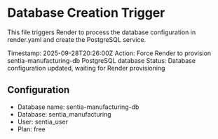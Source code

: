 # Database Creation Trigger

This file triggers Render to process the database configuration in render.yaml and create the PostgreSQL service.

Timestamp: 2025-09-28T20:26:00Z
Action: Force Render to provision sentia-manufacturing-db PostgreSQL database
Status: Database configuration updated, waiting for Render provisioning

## Configuration
- Database name: sentia-manufacturing-db
- Database: sentia_manufacturing
- User: sentia_user
- Plan: free